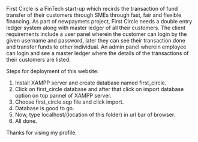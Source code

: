 First Circle is a FinTech start-up which recirds the transaction of fund transfer of their customers through SMEs through fast, fair and flexible financing.  As part of newpaymets project, First Circle needs a double entry ledger system along with master ledger of all their customers. The client requirements include a user panel wherein the customer can login by the given username and password, later they can see their transaction done and transfer funds to other individual.
An admin panel wherein employee can login and see a master ledger where the details of the transactions of their customers are listed.


Steps for deployment of this website:
1) Install XAMPP server and create database named first_circle.
2) Click on first_circle database and after that click on import database option on top pannel of XAMPP server.
3) Choose first_circle.sqp file and click import.
4) Database is good to go. 
5) Now, type localhost/(location of this folder) in url bar of browser. 
6) All done.



Thanks for vising my profile. 
